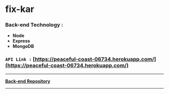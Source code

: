 # **fix-kar**

### Back-end Technology : 
- **Node**
- **Express**
- **MongoDB**

### `API Link :` [https://peaceful-coast-06734.herokuapp.com/](https://peaceful-coast-06734.herokuapp.com/)

<hr/>

**[Back-end Repository](https://github.com/Porgramming-Hero-web-course/complete-website-server-devSahinur)**
<hr/>
